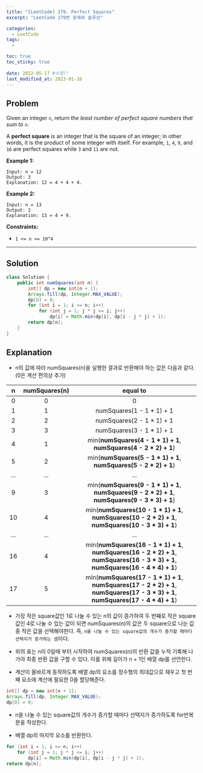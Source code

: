 ```yaml
---
title: "[LeetCode] 279. Perfect Squares"
excerpt: "LeetCode 279번 문제와 솔루션"

categories:
  - LeetCode
tags:
  - 

toc: true
toc_sticky: true
 
date: 2022-05-17 #수정!!
last_modified_at: 2023-01-16
---
```

## **Problem**
Given an integer `n`, return *the least number of perfect square numbers that sum to `n`*.

A **perfect square** is an integer that is the square of an integer; in other words, it is the product of some integer with itself. For example, `1`, `4`, `9`, and `16` are perfect squares while `3` and `11` are not.

**Example 1:**
```
Input: n = 12
Output: 3
Explanation: 12 = 4 + 4 + 4.
```
**Example 2:**
```
Input: n = 13
Output: 2
Explanation: 13 = 4 + 9.
```
**Constraints:**
- `1 <= n <= 10^4`

---
## **Solution**
```java
class Solution {
    public int numSquares(int n) {
        int[] dp = new int[n + 1];
        Arrays.fill(dp, Integer.MAX_VALUE);
        dp[0] = 0;
        for (int i = 1; i <= n; i++)
            for (int j = 1; j * j <= i; j++)
                dp[i] = Math.min(dp[i], dp[i - j * j] + 1);
        return dp[n];
    }
}
```
## **Explanation**
- n의 값에 따라 numSquares(n)을 실행한 결과로 반환해야 하는 값은 다음과 같다. (0은 계산 편의상 추가)

|n|numSquares(n)|equal to|
|:---:|:---:|:---:|
|0|0|0|
|1|1|numSquares(1 - 1 * 1) + 1|
|2|2|numSquares(2 - 1 * 1) + 1|
|3|3|numSquares(3 - 1 * 1) + 1|
|4|1|min(**numSquares(4 - 1 * 1) + 1**, **numSquares(4 - 2 * 2) + 1**)|
|5|2|min(**numSquares(5 - 1 * 1) + 1**, **numSquares(5 - 2 * 2) + 1**)|
|...|...|...|
|9|3|min(**numSquares(9 - 1 * 1) + 1**, **numSquares(9 - 2 * 2) + 1**, **numSquares(9 - 3 * 3) + 1**)|
|10|4|min(**numSquares(10 - 1 * 1) + 1**, **numSquares(10 - 2 * 2) + 1**, **numSquares(10 - 3 * 3) + 1**)|
|...|...|...|
|16|4|min(**numSquares(16 - 1 * 1) + 1**, **numSquares(16 - 2 * 2) + 1**, **numSquares(16 - 3 * 3) + 1**, **numSquares(16 - 4 * 4) + 1**)|
|17|5|min(**numSquares(17 - 1 * 1) + 1**, **numSquares(17 - 2 * 2) + 1**, **numSquares(17 - 3 * 3) + 1**, **numSquares(17 - 4 * 4) + 1**)|
- 가장 작은 square값인 1로 나눌 수 있는 n의 값이 증가하여 두 번쨰로 작은 
square값인 4로 나눌 수 있는 값이 되면 numSquares(n)의 값은 두 square으로 나눈 값 중 작은 값을 선택해야한다. 즉, `n을 나눌 수 있는 square값의 개수가 증가할 때마다 선택지가 증가하는 셈`이다.

- 위의 표는 n이 0일때 부터 시작하여 numSquares(n)의 반환 값을 누적 기록해 나가야 최종 반환 값을 구할 수 있다. 이를 위해 길이가 n + 1인 배열 dp를 선언한다.

- 계산이 올바르게 동작하도록 배열 dp의 요소를 정수형의 최대값으로 채우고 첫 번째 요소에 계산에 필요한 0을 할당해준다.
```java
int[] dp = new int[n + 1];
Arrays.fill(dp, Integer.MAX_VALUE);
dp[0] = 0;
```
- n을 나눌 수 있는 square값의 개수가 증가할 때마다 선택지가 증가하도록 for반복문을 작성한다.

- 배열 dp의 마지막 요소를 반환한다.
```java
for (int i = 1; i <= n; i++)
    for (int j = 1; j * j <= i; j++)
        dp[i] = Math.min(dp[i], dp[i - j * j] + 1);
return dp[n];
```